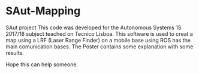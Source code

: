 # SAut-Mapping
SAut project
This code was developed for the Autonomous Systems 1S 2017/18 subject teached on Tecnico Lisboa.
This software is used to creat a map using a LRF (Laser Range Finder) on a mobile base using ROS has the main comunication bases.
The Poster contains some explanation with some results.

Hope this can help someone.
